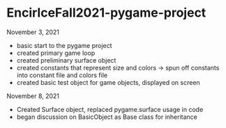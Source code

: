 # EncirlceFall2021-pygame-project

November 3, 2021
- basic start to the pygame project
- created primary game loop
- created preliminary surface object
- created constants that represent size and colors
    -> spun off constants into constant file and colors file
- created basic test object for game objects, displayed on screen

November 8, 2021
- Created Surface object, replaced pygame.surface usage in code
- began discussion on BasicObject as Base class for inheritance
